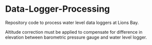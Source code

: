 # Data-Logger-Processing
Repository code to process water level data loggers at Lions Bay. 

Altitude correction must be applied to compensate for difference in elevation between barometric pressure gauge and water level logger.
